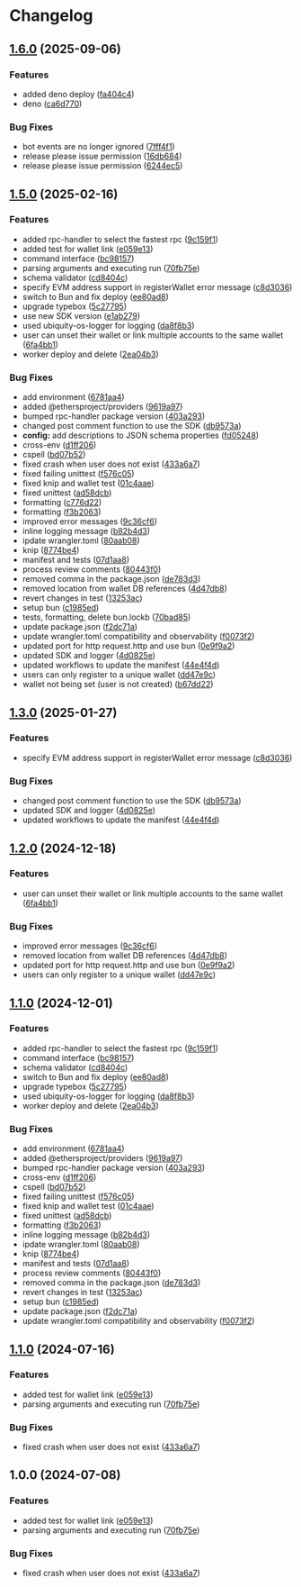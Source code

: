 # Changelog

## [1.6.0](https://github.com/ubiquity-os-marketplace/command-wallet/compare/v1.5.0...v1.6.0) (2025-09-06)


### Features

* added deno deploy ([fa404c4](https://github.com/ubiquity-os-marketplace/command-wallet/commit/fa404c4deb5e7cd95d802bcdac98cbb2ccb80bdc))
* deno ([ca6d770](https://github.com/ubiquity-os-marketplace/command-wallet/commit/ca6d770e62f537ab797bb9743003eeaa03739703))


### Bug Fixes

* bot events are no longer ignored ([7fff4f1](https://github.com/ubiquity-os-marketplace/command-wallet/commit/7fff4f1cc86aba4703d809dbbbb805dfbcd40d44))
* release please issue permission ([16db684](https://github.com/ubiquity-os-marketplace/command-wallet/commit/16db684e5e36d58e3cd49de804ad84c336e64808))
* release please issue permission ([6244ec5](https://github.com/ubiquity-os-marketplace/command-wallet/commit/6244ec537124fd8a39069030af25c8916eba2542))

## [1.5.0](https://github.com/ubiquity-os-marketplace/command-wallet/compare/v1.4.0...v1.5.0) (2025-02-16)


### Features

* added rpc-handler to select the fastest rpc ([9c159f1](https://github.com/ubiquity-os-marketplace/command-wallet/commit/9c159f1a87c0f9edcc7927fff99655e1f08ff83a))
* added test for wallet link ([e059e13](https://github.com/ubiquity-os-marketplace/command-wallet/commit/e059e1329da781194a4f7a928be17015d2b28962))
* command interface ([bc98157](https://github.com/ubiquity-os-marketplace/command-wallet/commit/bc9815745afcfaa98fe55a250a4cdb74baa8c91e))
* parsing arguments and executing run ([70fb75e](https://github.com/ubiquity-os-marketplace/command-wallet/commit/70fb75e6e970d6439f5d9ba64ee51caa5edaf269))
* schema validator ([cd8404c](https://github.com/ubiquity-os-marketplace/command-wallet/commit/cd8404cb8396dec1f7571b65e83291a5798b6c9a))
* specify EVM address support in registerWallet error message ([c8d3036](https://github.com/ubiquity-os-marketplace/command-wallet/commit/c8d30367cbf02d9e3801ab118240b22dc2581cc0))
* switch to Bun and fix deploy ([ee80ad8](https://github.com/ubiquity-os-marketplace/command-wallet/commit/ee80ad8aaeff345cc77531b14a508cf2f8fdb92b))
* upgrade typebox ([5c27795](https://github.com/ubiquity-os-marketplace/command-wallet/commit/5c2779516f780cce7072d04b66ce25ae41b6c3f1))
* use new SDK version ([e1ab279](https://github.com/ubiquity-os-marketplace/command-wallet/commit/e1ab279115f7a7d415c10b11a7fea3ae8c963322))
* used ubiquity-os-logger for logging ([da8f8b3](https://github.com/ubiquity-os-marketplace/command-wallet/commit/da8f8b3cc58cbfac9d6d1d82c4cb76532a98594e))
* user can unset their wallet or link multiple accounts to the same wallet ([6fa4bb1](https://github.com/ubiquity-os-marketplace/command-wallet/commit/6fa4bb1d976df56d0aec36e766d5198853884c09))
* worker deploy and delete ([2ea04b3](https://github.com/ubiquity-os-marketplace/command-wallet/commit/2ea04b3475e8177569cc1b3392f4c656970452cb))


### Bug Fixes

* add environment ([6781aa4](https://github.com/ubiquity-os-marketplace/command-wallet/commit/6781aa4706719b0512a87f50d4c72da92d35729c))
* added @ethersproject/providers ([9619a97](https://github.com/ubiquity-os-marketplace/command-wallet/commit/9619a97c40f70a5dcb14f709a75d15e151a0c018))
* bumped rpc-handler package version ([403a293](https://github.com/ubiquity-os-marketplace/command-wallet/commit/403a293293c8a5c32ce1d4dd854f03cae09d5097))
* changed post comment function to use the SDK ([db9573a](https://github.com/ubiquity-os-marketplace/command-wallet/commit/db9573aea7ad4741e0ca161b989082e374b591e0))
* **config:** add descriptions to JSON schema properties ([fd05248](https://github.com/ubiquity-os-marketplace/command-wallet/commit/fd0524883aa9b5971015fed6e333bf5ab1e29db9))
* cross-env ([d1ff206](https://github.com/ubiquity-os-marketplace/command-wallet/commit/d1ff2061de0aab02b7db10dd645ec5bd68f77cc6))
* cspell ([bd07b52](https://github.com/ubiquity-os-marketplace/command-wallet/commit/bd07b5279b4280cd86f7787a0e8f932d86809c39))
* fixed crash when user does not exist ([433a6a7](https://github.com/ubiquity-os-marketplace/command-wallet/commit/433a6a7c3f19b2722df75e7b826bc6b8e0244a1e))
* fixed failing unittest ([f576c05](https://github.com/ubiquity-os-marketplace/command-wallet/commit/f576c0561892780027d498541d98d095798e9345))
* fixed knip and wallet test ([01c4aae](https://github.com/ubiquity-os-marketplace/command-wallet/commit/01c4aae876305b042244e6a08d62f9cb6d572488))
* fixed unittest ([ad58dcb](https://github.com/ubiquity-os-marketplace/command-wallet/commit/ad58dcbe03814ac9dc7f40b67c9dd97d4770ae28))
* formatting ([c776d22](https://github.com/ubiquity-os-marketplace/command-wallet/commit/c776d221c557f16839861d675b905c38b5e2d14b))
* formatting ([f3b2063](https://github.com/ubiquity-os-marketplace/command-wallet/commit/f3b2063885c94836fc349925c9509cba06556d04))
* improved error messages ([9c36cf6](https://github.com/ubiquity-os-marketplace/command-wallet/commit/9c36cf6ee68abce95b58effaae72fff4c2bfd509))
* inline logging message ([b82b4d3](https://github.com/ubiquity-os-marketplace/command-wallet/commit/b82b4d36ed0083e51b064872f6be6683d0625a6f))
* ipdate wrangler.toml ([80aab08](https://github.com/ubiquity-os-marketplace/command-wallet/commit/80aab085bd10e59f32d22c4ae3221a997c466f98))
* knip ([8774be4](https://github.com/ubiquity-os-marketplace/command-wallet/commit/8774be430b2d86c5e7c03c66d59e8156c26e3151))
* manifest and tests ([07d1aa8](https://github.com/ubiquity-os-marketplace/command-wallet/commit/07d1aa8ed8790875bd1efdf000038aa05c179898))
* process review comments ([80443f0](https://github.com/ubiquity-os-marketplace/command-wallet/commit/80443f049c5106b2c3c25c155f3e70d1cd700ea4))
* removed comma in the package.json ([de783d3](https://github.com/ubiquity-os-marketplace/command-wallet/commit/de783d3a51193baecae332291e79dd19b6ecb5cc))
* removed location from wallet DB references ([4d47db8](https://github.com/ubiquity-os-marketplace/command-wallet/commit/4d47db850a6ee3bd00dbc7397247c271cfe6e10c))
* revert changes in test ([13253ac](https://github.com/ubiquity-os-marketplace/command-wallet/commit/13253ac45ade2b87681180b7084b44cabdad64e3))
* setup bun ([c1985ed](https://github.com/ubiquity-os-marketplace/command-wallet/commit/c1985edba2b3317fe22f1ccf0302d544bc4dfb69))
* tests, formatting, delete bun.lockb ([70bad85](https://github.com/ubiquity-os-marketplace/command-wallet/commit/70bad856b932a26a8b492c670da3ff2116c1759f))
* update package.json ([f2dc71a](https://github.com/ubiquity-os-marketplace/command-wallet/commit/f2dc71af5ff661212c2184f215372dd9d6d4e7f1))
* update wrangler.toml compatibility and observability ([f0073f2](https://github.com/ubiquity-os-marketplace/command-wallet/commit/f0073f260de6614b5bbca54fb630fb53c2ba70a1))
* updated port for http request.http and use bun ([0e9f9a2](https://github.com/ubiquity-os-marketplace/command-wallet/commit/0e9f9a2a77097b1b215168e9826904ab0718f54e))
* updated SDK and logger ([4d0825e](https://github.com/ubiquity-os-marketplace/command-wallet/commit/4d0825e1a5a2d44f5c74617f4229e7b67015c08d))
* updated workflows to update the manifest ([44e4f4d](https://github.com/ubiquity-os-marketplace/command-wallet/commit/44e4f4dec625587d53f0df06bdf1c427404a3706))
* users can only register to a unique wallet ([dd47e9c](https://github.com/ubiquity-os-marketplace/command-wallet/commit/dd47e9cbba77d4be0dbded89d34d74c59a61beae))
* wallet not being set (user is not created) ([b67dd22](https://github.com/ubiquity-os-marketplace/command-wallet/commit/b67dd2204f89f06884965dec0cbee5b24ee8380b))

## [1.3.0](https://github.com/ubiquity-os-marketplace/command-wallet/compare/v1.2.0...v1.3.0) (2025-01-27)

### Features

- specify EVM address support in registerWallet error message ([c8d3036](https://github.com/ubiquity-os-marketplace/command-wallet/commit/c8d30367cbf02d9e3801ab118240b22dc2581cc0))

### Bug Fixes

- changed post comment function to use the SDK ([db9573a](https://github.com/ubiquity-os-marketplace/command-wallet/commit/db9573aea7ad4741e0ca161b989082e374b591e0))
- updated SDK and logger ([4d0825e](https://github.com/ubiquity-os-marketplace/command-wallet/commit/4d0825e1a5a2d44f5c74617f4229e7b67015c08d))
- updated workflows to update the manifest ([44e4f4d](https://github.com/ubiquity-os-marketplace/command-wallet/commit/44e4f4dec625587d53f0df06bdf1c427404a3706))

## [1.2.0](https://github.com/ubiquity-os-marketplace/command-wallet/compare/v1.1.0...v1.2.0) (2024-12-18)

### Features

- user can unset their wallet or link multiple accounts to the same wallet ([6fa4bb1](https://github.com/ubiquity-os-marketplace/command-wallet/commit/6fa4bb1d976df56d0aec36e766d5198853884c09))

### Bug Fixes

- improved error messages ([9c36cf6](https://github.com/ubiquity-os-marketplace/command-wallet/commit/9c36cf6ee68abce95b58effaae72fff4c2bfd509))
- removed location from wallet DB references ([4d47db8](https://github.com/ubiquity-os-marketplace/command-wallet/commit/4d47db850a6ee3bd00dbc7397247c271cfe6e10c))
- updated port for http request.http and use bun ([0e9f9a2](https://github.com/ubiquity-os-marketplace/command-wallet/commit/0e9f9a2a77097b1b215168e9826904ab0718f54e))
- users can only register to a unique wallet ([dd47e9c](https://github.com/ubiquity-os-marketplace/command-wallet/commit/dd47e9cbba77d4be0dbded89d34d74c59a61beae))

## [1.1.0](https://github.com/ubiquity-os-marketplace/command-wallet/compare/v1.0.0...v1.1.0) (2024-12-01)

### Features

- added rpc-handler to select the fastest rpc ([9c159f1](https://github.com/ubiquity-os-marketplace/command-wallet/commit/9c159f1a87c0f9edcc7927fff99655e1f08ff83a))
- command interface ([bc98157](https://github.com/ubiquity-os-marketplace/command-wallet/commit/bc9815745afcfaa98fe55a250a4cdb74baa8c91e))
- schema validator ([cd8404c](https://github.com/ubiquity-os-marketplace/command-wallet/commit/cd8404cb8396dec1f7571b65e83291a5798b6c9a))
- switch to Bun and fix deploy ([ee80ad8](https://github.com/ubiquity-os-marketplace/command-wallet/commit/ee80ad8aaeff345cc77531b14a508cf2f8fdb92b))
- upgrade typebox ([5c27795](https://github.com/ubiquity-os-marketplace/command-wallet/commit/5c2779516f780cce7072d04b66ce25ae41b6c3f1))
- used ubiquity-os-logger for logging ([da8f8b3](https://github.com/ubiquity-os-marketplace/command-wallet/commit/da8f8b3cc58cbfac9d6d1d82c4cb76532a98594e))
- worker deploy and delete ([2ea04b3](https://github.com/ubiquity-os-marketplace/command-wallet/commit/2ea04b3475e8177569cc1b3392f4c656970452cb))

### Bug Fixes

- add environment ([6781aa4](https://github.com/ubiquity-os-marketplace/command-wallet/commit/6781aa4706719b0512a87f50d4c72da92d35729c))
- added @ethersproject/providers ([9619a97](https://github.com/ubiquity-os-marketplace/command-wallet/commit/9619a97c40f70a5dcb14f709a75d15e151a0c018))
- bumped rpc-handler package version ([403a293](https://github.com/ubiquity-os-marketplace/command-wallet/commit/403a293293c8a5c32ce1d4dd854f03cae09d5097))
- cross-env ([d1ff206](https://github.com/ubiquity-os-marketplace/command-wallet/commit/d1ff2061de0aab02b7db10dd645ec5bd68f77cc6))
- cspell ([bd07b52](https://github.com/ubiquity-os-marketplace/command-wallet/commit/bd07b5279b4280cd86f7787a0e8f932d86809c39))
- fixed failing unittest ([f576c05](https://github.com/ubiquity-os-marketplace/command-wallet/commit/f576c0561892780027d498541d98d095798e9345))
- fixed knip and wallet test ([01c4aae](https://github.com/ubiquity-os-marketplace/command-wallet/commit/01c4aae876305b042244e6a08d62f9cb6d572488))
- fixed unittest ([ad58dcb](https://github.com/ubiquity-os-marketplace/command-wallet/commit/ad58dcbe03814ac9dc7f40b67c9dd97d4770ae28))
- formatting ([f3b2063](https://github.com/ubiquity-os-marketplace/command-wallet/commit/f3b2063885c94836fc349925c9509cba06556d04))
- inline logging message ([b82b4d3](https://github.com/ubiquity-os-marketplace/command-wallet/commit/b82b4d36ed0083e51b064872f6be6683d0625a6f))
- ipdate wrangler.toml ([80aab08](https://github.com/ubiquity-os-marketplace/command-wallet/commit/80aab085bd10e59f32d22c4ae3221a997c466f98))
- knip ([8774be4](https://github.com/ubiquity-os-marketplace/command-wallet/commit/8774be430b2d86c5e7c03c66d59e8156c26e3151))
- manifest and tests ([07d1aa8](https://github.com/ubiquity-os-marketplace/command-wallet/commit/07d1aa8ed8790875bd1efdf000038aa05c179898))
- process review comments ([80443f0](https://github.com/ubiquity-os-marketplace/command-wallet/commit/80443f049c5106b2c3c25c155f3e70d1cd700ea4))
- removed comma in the package.json ([de783d3](https://github.com/ubiquity-os-marketplace/command-wallet/commit/de783d3a51193baecae332291e79dd19b6ecb5cc))
- revert changes in test ([13253ac](https://github.com/ubiquity-os-marketplace/command-wallet/commit/13253ac45ade2b87681180b7084b44cabdad64e3))
- setup bun ([c1985ed](https://github.com/ubiquity-os-marketplace/command-wallet/commit/c1985edba2b3317fe22f1ccf0302d544bc4dfb69))
- update package.json ([f2dc71a](https://github.com/ubiquity-os-marketplace/command-wallet/commit/f2dc71af5ff661212c2184f215372dd9d6d4e7f1))
- update wrangler.toml compatibility and observability ([f0073f2](https://github.com/ubiquity-os-marketplace/command-wallet/commit/f0073f260de6614b5bbca54fb630fb53c2ba70a1))

## [1.1.0](https://github.com/Meniole/command-wallet/compare/v1.0.0...v1.1.0) (2024-07-16)

### Features

- added test for wallet link ([e059e13](https://github.com/Meniole/command-wallet/commit/e059e1329da781194a4f7a928be17015d2b28962))
- parsing arguments and executing run ([70fb75e](https://github.com/Meniole/command-wallet/commit/70fb75e6e970d6439f5d9ba64ee51caa5edaf269))

### Bug Fixes

- fixed crash when user does not exist ([433a6a7](https://github.com/Meniole/command-wallet/commit/433a6a7c3f19b2722df75e7b826bc6b8e0244a1e))

## 1.0.0 (2024-07-08)

### Features

- added test for wallet link ([e059e13](https://github.com/ubiquibot/command-wallet/commit/e059e1329da781194a4f7a928be17015d2b28962))
- parsing arguments and executing run ([70fb75e](https://github.com/ubiquibot/command-wallet/commit/70fb75e6e970d6439f5d9ba64ee51caa5edaf269))

### Bug Fixes

- fixed crash when user does not exist ([433a6a7](https://github.com/ubiquibot/command-wallet/commit/433a6a7c3f19b2722df75e7b826bc6b8e0244a1e))
